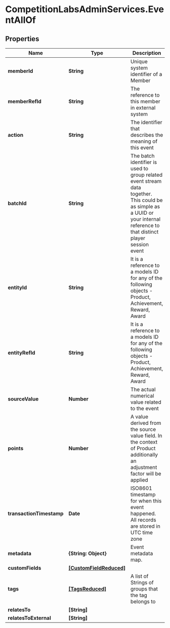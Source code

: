 # CompetitionLabsAdminServices.EventAllOf

## Properties

Name | Type | Description | Notes
------------ | ------------- | ------------- | -------------
**memberId** | **String** | Unique system identifier of a Member | [optional] 
**memberRefId** | **String** | The reference to this member in external system | [optional] 
**action** | **String** | The identifier that describes the meaning of this event | 
**batchId** | **String** | The batch identifier is used to group related event stream data together. This could be as simple as a UUID or your internal reference to that distinct player session event | [optional] 
**entityId** | **String** | It is a reference to a models ID for any of the following objects - Product, Achievement, Reward, Award | [optional] 
**entityRefId** | **String** | It is a reference to a models ID for any of the following objects - Product, Achievement, Reward, Award | [optional] 
**sourceValue** | **Number** | The actual numerical value related to the event | 
**points** | **Number** | A value derived from the source value field. In the context of Product additionally an adjustment factor will be applied | 
**transactionTimestamp** | **Date** | ISO8601 timestamp for when this event happened. All records are stored in UTC time zone | 
**metadata** | **{String: Object}** | Event metadata map. | [optional] 
**customFields** | [**[CustomFieldReduced]**](CustomFieldReduced.md) |  | [optional] 
**tags** | [**[TagsReduced]**](TagsReduced.md) | A list of Strings of groups that the tag belongs to | [optional] 
**relatesTo** | **[String]** |  | [optional] 
**relatesToExternal** | **[String]** |  | [optional] 


